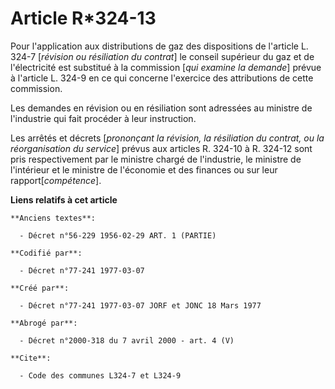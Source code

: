 # Article R*324-13

Pour l'application aux distributions de gaz des dispositions de l'article L. 324-7 [*révision ou résiliation du contrat*] le
conseil supérieur du gaz et de l'électricité est substitué à la commission [*qui examine la demande*] prévue à l'article L.
324-9 en ce qui concerne l'exercice des attributions de cette commission.

Les demandes en révision ou en résiliation sont adressées au ministre de l'industrie qui fait procéder à leur instruction.

Les arrêtés et décrets [*prononçant la révision, la résiliation du contrat, ou la réorganisation du service*] prévus aux
articles R. 324-10 à R. 324-12 sont pris respectivement par le ministre chargé de l'industrie, le ministre de l'intérieur et
le ministre de l'économie et des finances ou sur leur rapport[*compétence*].

**Liens relatifs à cet article**

	**Anciens textes**:

	  - Décret n°56-229 1956-02-29 ART. 1 (PARTIE)

	**Codifié par**:

	  - Décret n°77-241 1977-03-07

	**Créé par**:

	  - Décret n°77-241 1977-03-07 JORF et JONC 18 Mars 1977

	**Abrogé par**:

	  - Décret n°2000-318 du 7 avril 2000 - art. 4 (V)

	**Cite**:

	  - Code des communes L324-7 et L324-9
